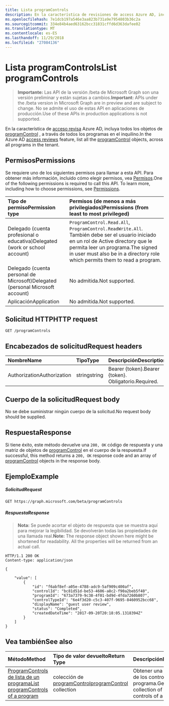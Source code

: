 ```yaml
---
title: Lista programControls
description: En la característica de revisiones de access Azure AD, incluya todos los objetos de programControl, a través de todos los programas en el inquilino.
ms.openlocfilehash: 7e1dcb197a546e3aa823b731a9e7954803b36c2a
ms.sourcegitcommit: 334e84b4aed63162bcc31831cffd6d363dafee02
ms.translationtype: MT
ms.contentlocale: es-ES
ms.lasthandoff: 11/29/2018
ms.locfileid: "27084136"
---
```

# <a name="list-programcontrols"></a><span data-ttu-id="a3faa-103">Lista programControls</span><span class="sxs-lookup"><span data-stu-id="a3faa-103">List programControls</span></span>

> <span data-ttu-id="a3faa-104">**Importante:** Las API de la versión /beta de Microsoft Graph son una versión preliminar y están sujetas a cambios.</span><span class="sxs-lookup"><span data-stu-id="a3faa-104">**Important:** APIs under the /beta version in Microsoft Graph are in preview and are subject to change.</span></span> <span data-ttu-id="a3faa-105">No se admite el uso de estas API en aplicaciones de producción.</span><span class="sxs-lookup"><span data-stu-id="a3faa-105">Use of these APIs in production applications is not supported.</span></span>

<span data-ttu-id="a3faa-106">En la característica de [acceso revisa](../resources/accessreviews-root.md) Azure AD, incluya todos los objetos de [programControl](../resources/programcontrol.md) , a través de todos los programas en el inquilino.</span><span class="sxs-lookup"><span data-stu-id="a3faa-106">In the Azure AD [access reviews](../resources/accessreviews-root.md) feature, list all the [programControl](../resources/programcontrol.md) objects, across all programs in the tenant.</span></span>
## <a name="permissions"></a><span data-ttu-id="a3faa-107">Permisos</span><span class="sxs-lookup"><span data-stu-id="a3faa-107">Permissions</span></span>
<span data-ttu-id="a3faa-p102">Se requiere uno de los siguientes permisos para llamar a esta API. Para obtener más información, incluido cómo elegir permisos, vea [Permisos](/graph/permissions-reference).</span><span class="sxs-lookup"><span data-stu-id="a3faa-p102">One of the following permissions is required to call this API. To learn more, including how to choose permissions, see [Permissions](/graph/permissions-reference).</span></span>

|<span data-ttu-id="a3faa-110">Tipo de permiso</span><span class="sxs-lookup"><span data-stu-id="a3faa-110">Permission type</span></span>                        | <span data-ttu-id="a3faa-111">Permisos (de menos a más privilegiados)</span><span class="sxs-lookup"><span data-stu-id="a3faa-111">Permissions (from least to most privileged)</span></span>              |
|:--------------------------------------|:---------------------------------------------------------|
|<span data-ttu-id="a3faa-112">Delegado (cuenta profesional o educativa)</span><span class="sxs-lookup"><span data-stu-id="a3faa-112">Delegated (work or school account)</span></span>     | <span data-ttu-id="a3faa-113">`ProgramControl.Read.All`, `ProgramControl.ReadWrite.All`.</span><span class="sxs-lookup"><span data-stu-id="a3faa-113"></span></span>  <span data-ttu-id="a3faa-114">También debe ser el usuario iniciado en un rol de Active directory que le permita leer un programa.</span><span class="sxs-lookup"><span data-stu-id="a3faa-114">The signed in user must also be in a directory role which permits them to read a program.</span></span> |
|<span data-ttu-id="a3faa-115">Delegado (cuenta personal de Microsoft)</span><span class="sxs-lookup"><span data-stu-id="a3faa-115">Delegated (personal Microsoft account)</span></span> | <span data-ttu-id="a3faa-116">No admitida.</span><span class="sxs-lookup"><span data-stu-id="a3faa-116">Not supported.</span></span> |
|<span data-ttu-id="a3faa-117">Aplicación</span><span class="sxs-lookup"><span data-stu-id="a3faa-117">Application</span></span>                            | <span data-ttu-id="a3faa-118">No admitida.</span><span class="sxs-lookup"><span data-stu-id="a3faa-118">Not supported.</span></span> |

## <a name="http-request"></a><span data-ttu-id="a3faa-119">Solicitud HTTP</span><span class="sxs-lookup"><span data-stu-id="a3faa-119">HTTP request</span></span>
<!-- { "blockType": "ignored" } -->
```http
GET /programControls
```
## <a name="request-headers"></a><span data-ttu-id="a3faa-120">Encabezados de solicitud</span><span class="sxs-lookup"><span data-stu-id="a3faa-120">Request headers</span></span>
| <span data-ttu-id="a3faa-121">Nombre</span><span class="sxs-lookup"><span data-stu-id="a3faa-121">Name</span></span>         | <span data-ttu-id="a3faa-122">Tipo</span><span class="sxs-lookup"><span data-stu-id="a3faa-122">Type</span></span>        | <span data-ttu-id="a3faa-123">Descripción</span><span class="sxs-lookup"><span data-stu-id="a3faa-123">Description</span></span> |
|:-------------|:------------|:------------|
| <span data-ttu-id="a3faa-124">Authorization</span><span class="sxs-lookup"><span data-stu-id="a3faa-124">Authorization</span></span> | <span data-ttu-id="a3faa-125">string</span><span class="sxs-lookup"><span data-stu-id="a3faa-125">string</span></span> | <span data-ttu-id="a3faa-126">Bearer \{token\}.</span><span class="sxs-lookup"><span data-stu-id="a3faa-126">Bearer \{token\}.</span></span> <span data-ttu-id="a3faa-127">Obligatorio.</span><span class="sxs-lookup"><span data-stu-id="a3faa-127">Required.</span></span> |

## <a name="request-body"></a><span data-ttu-id="a3faa-128">Cuerpo de la solicitud</span><span class="sxs-lookup"><span data-stu-id="a3faa-128">Request body</span></span>
<span data-ttu-id="a3faa-129">No se debe suministrar ningún cuerpo de la solicitud.</span><span class="sxs-lookup"><span data-stu-id="a3faa-129">No request body should be supplied.</span></span>

## <a name="response"></a><span data-ttu-id="a3faa-130">Respuesta</span><span class="sxs-lookup"><span data-stu-id="a3faa-130">Response</span></span>
<span data-ttu-id="a3faa-131">Si tiene éxito, este método devuelve una `200, OK` código de respuesta y una matriz de objetos de [programControl](../resources/programcontrol.md) en el cuerpo de la respuesta.</span><span class="sxs-lookup"><span data-stu-id="a3faa-131">If successful, this method returns a `200, OK` response code and an array of [programControl](../resources/programcontrol.md) objects in the response body.</span></span>

## <a name="example"></a><span data-ttu-id="a3faa-132">Ejemplo</span><span class="sxs-lookup"><span data-stu-id="a3faa-132">Example</span></span>
##### <a name="request"></a><span data-ttu-id="a3faa-133">Solicitud</span><span class="sxs-lookup"><span data-stu-id="a3faa-133">Request</span></span>

<!-- {
  "blockType": "request",
  "name": "get_programControl"
}-->
```http
GET https://graph.microsoft.com/beta/programControls
```

##### <a name="response"></a><span data-ttu-id="a3faa-134">Respuesta</span><span class="sxs-lookup"><span data-stu-id="a3faa-134">Response</span></span>
><span data-ttu-id="a3faa-p105">**Nota:** Se puede acortar el objeto de respuesta que se muestra aquí para mejorar la legibilidad. Se devolverán todas las propiedades de una llamada real.</span><span class="sxs-lookup"><span data-stu-id="a3faa-p105">**Note:** The response object shown here might be shortened for readability. All the properties will be returned from an actual call.</span></span>
<!-- {
  "blockType": "response",
  "truncated": true,
  "@odata.type": "microsoft.graph.programControl",
    "isCollection": true
} -->
```http
HTTP/1.1 200 OK
Content-type: application/json

{

    "value": [
        {
            "id": "f6abf8ef-a05e-4788-adc9-5af909c400af",
            "controlId": "bc81d51d-be53-4606-a8c2-f90a2beb5f40",
            "programId": "673a7379-9c38-4f01-bd9d-4fda7260b807",
            "controlTypeId": "6e4f3d20-c5c3-407f-9695-8460952bcc68",
            "displayName": "guest user review",
            "status": "Completed",
            "createdDateTime": "2017-09-20T20:18:05.1318394Z"
        }
    ]
}

```

## <a name="see-also"></a><span data-ttu-id="a3faa-137">Vea también</span><span class="sxs-lookup"><span data-stu-id="a3faa-137">See also</span></span>

| <span data-ttu-id="a3faa-138">Método</span><span class="sxs-lookup"><span data-stu-id="a3faa-138">Method</span></span>           | <span data-ttu-id="a3faa-139">Tipo de valor devuelto</span><span class="sxs-lookup"><span data-stu-id="a3faa-139">Return Type</span></span>    |<span data-ttu-id="a3faa-140">Descripción</span><span class="sxs-lookup"><span data-stu-id="a3faa-140">Description</span></span>|
|:---------------|:--------|:----------|
|[<span data-ttu-id="a3faa-141">ProgramControls de lista de un programa</span><span class="sxs-lookup"><span data-stu-id="a3faa-141">List programControls of a program</span></span>](program-listcontrols.md) |     <span data-ttu-id="a3faa-142">colección de [programControl](../resources/programcontrol.md)</span><span class="sxs-lookup"><span data-stu-id="a3faa-142">[programControl](../resources/programcontrol.md) collection</span></span>|    <span data-ttu-id="a3faa-143">Obtener una colección de los controles de un programa.</span><span class="sxs-lookup"><span data-stu-id="a3faa-143">Get a collection of the controls of a program.</span></span>|


<!-- {
  "type": "#page.annotation",
  "description": "List programControls",
  "keywords": "",
  "section": "documentation",
  "tocPath": ""
}-->
